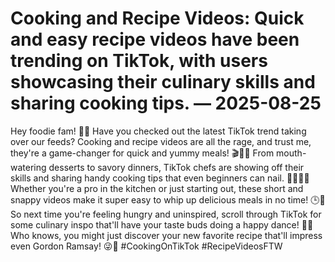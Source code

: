 # Cooking and Recipe Videos: Quick and easy recipe videos have been trending on TikTok, with users showcasing their culinary skills and sharing cooking tips. — 2025-08-25

Hey foodie fam! 🍳🔥 Have you checked out the latest TikTok trend taking over our feeds? Cooking and recipe videos are all the rage, and trust me, they're a game-changer for quick and yummy meals! 🎬👩‍🍳 From mouth-watering desserts to savory dinners, TikTok chefs are showing off their skills and sharing handy cooking tips that even beginners can nail. 💁‍♀️👨‍🍳 Whether you're a pro in the kitchen or just starting out, these short and snappy videos make it super easy to whip up delicious meals in no time! 🕒🥘 So next time you're feeling hungry and uninspired, scroll through TikTok for some culinary inspo that'll have your taste buds doing a happy dance! 🤤💃 Who knows, you might just discover your new favorite recipe that'll impress even Gordon Ramsay! 😜🌟 #CookingOnTikTok #RecipeVideosFTW